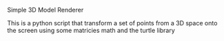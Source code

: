 Simple 3D Model Renderer

This is a python script that transform a set of points from a 3D space onto the screen using some
matricies math and the turtle library
